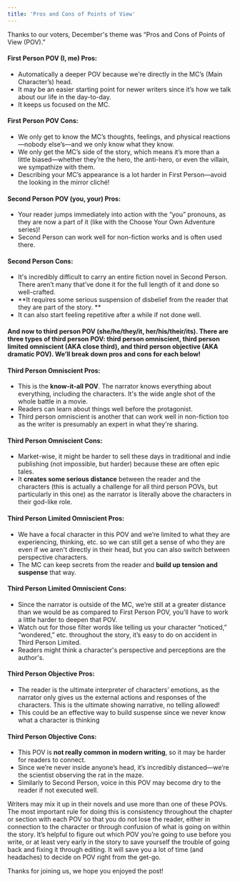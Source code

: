 ```yaml
---
title: 'Pros and Cons of Points of View'
---
```


Thanks to our voters, December's theme was “Pros and Cons of Points of View (POV).” 

#### First Person POV (I, me) Pros: 
* Automatically a deeper POV because we're directly in the MC’s (Main Character’s) head.
* It may be an easier starting point for newer writers since it’s how we talk about our life in the day-to-day.
* It keeps us focused on the MC.

#### First Person POV Cons: 
* We only get to know the MC’s thoughts, feelings, and physical reactions—nobody else’s—and we only know what they know. 
* We only get the MC’s side of the story, which means it’s more than a little biased—whether they’re the hero, the anti-hero, or even the villain, we sympathize with them. 
* Describing your MC’s appearance is a lot harder in First Person—avoid the looking in the mirror cliché!

#### Second Person POV (you, your) Pros: 
* Your reader jumps immediately into action with the “you” pronouns, as they are now a part of it (like with the Choose Your Own Adventure series)! 
* Second Person can work well for non-fiction works and is often used there.

#### Second Person Cons: 
* It's incredibly difficult to carry an entire fiction novel in Second Person. There aren’t many that’ve done it for the full length of it and done so well-crafted.  
* **It requires some serious suspension of disbelief from the reader that they are part of the story. **
* It can also start feeling repetitive after a while if not done well.

#### And now to third person POV (she/he/they/it, her/his/their/its). There are three types of third person POV: third person omniscient, third person limited omniscient (AKA close third), and third person objective (AKA dramatic POV). We’ll break down pros and cons for each below!

#### Third Person Omniscient Pros: 
* This is the **know-it-all POV**. The narrator knows everything about everything, including the characters. It's the wide angle shot of the whole battle in a movie.
* Readers can learn about things well before the protagonist. 
* Third person omniscient is another that can work well in non-fiction too as the writer is presumably an expert in what they're sharing.

#### Third Person Omniscient Cons: 
* Market-wise, it might be harder to sell these days in traditional and indie publishing (not impossible, but harder) because these are often epic tales. 
* It **creates some serious distance** between the reader and the characters (this is actually a challenge for all third person POVs, but particularly in this one) as the narrator is literally above the characters in their god-like role.

#### Third Person Limited Omniscient Pros: 
* We have a focal character in this POV and we’re limited to what they are experiencing, thinking, etc. so we can still get a sense of who they are even if we aren't directly in their head, but you can also switch between perspective characters. 
* The MC can keep secrets from the reader and **build up tension and suspense** that way.

#### Third Person Limited Omniscient Cons: 
* Since the narrator is outside of the MC, we’re still at a greater distance than we would be as compared to First Person POV, you'll have to work a little harder to deepen that POV. 
* Watch out for those filter words like telling us your character “noticed,” “wondered,” etc. throughout the story, it’s easy to do on accident in Third Person Limited. 
* Readers might think a character's perspective and perceptions are the author's.

#### Third Person Objective Pros: 
* The reader is the ultimate interpreter of characters’ emotions, as the narrator only gives us the external actions and responses of the characters. This is the ultimate showing narrative, no telling allowed! 
* This could be an effective way to build suspense since we never know what a character is thinking

#### Third Person Objective Cons: 
* This POV is **not really common in modern writing**, so it may be harder for readers to connect.
* Since we’re never inside anyone’s head, it’s incredibly distanced—we’re the scientist observing the rat in the maze. 
* Similarly to Second Person, voice in this POV may become dry to the reader if not executed well.

Writers may mix it up in their novels and use more than one of these POVs. The most important rule for doing this is consistency throughout the chapter or section with each POV so that you do not lose the reader, either in connection to the character or through confusion of what is going on within the story. It’s helpful to figure out which POV you’re going to use before you write, or at least very early in the story to save yourself the trouble of going back and fixing it through editing. It will save you a lot of time (and headaches) to decide on POV right from the get-go. 

Thanks for joining us, we hope you enjoyed the post!